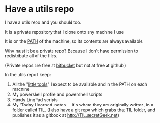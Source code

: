 # Have a utils repo

I have a utils repo and you should too.

It is a private repository that I clone onto any machine I use.

It is on the [PATH](../powershell/PATH.md) of the machine, so its contents are always available.

Why must it be a private repo? Because I don't have permission to redistribute all of the files.

(Private repos are free at [bitbucket](https://bitbucket.org) but not at free at github.)

In the utils repo I keep:

 1. All the "[little tools](list_of_tools.md)" I expect to be available and in the PATH on each machine
 2. My powershell profile and powershell scripts
 3. Handy LinqPad scripts
 3. My 'Today I learned' notes -- it's where they are originally written, in a folder called TIL.
    (I also have a git repo which grabs that TIL folder, and publishes it as a gitbook at http://TIL.secretGeek.net)






